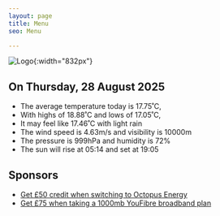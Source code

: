 ```yaml
---
layout: page
title: Menu
seo: Menu

---
```


![Logo](/images/logo.jpg){:width="832px"}

<!-- weather_marker starts -->
## On Thursday, 28 August 2025

- The average temperature today is 17.75˚C,
- With highs of 18.88˚C and lows of 17.05˚C,
- It may feel like 17.46˚C with light rain
- The wind speed is 4.63m/s and visibility is 10000m
- The pressure is 999hPa and humidity is 72%
- The sun will rise at 05:14 and set at 19:05

<!-- weather_marker ends -->

## Sponsors

- [Get £50 credit when switching to Octopus Energy](https://bit.ly/3oD1nnS)
- [Get £75 when taking a 1000mb YouFibre broadband plan](https://aklam.io/91zWhU?)
